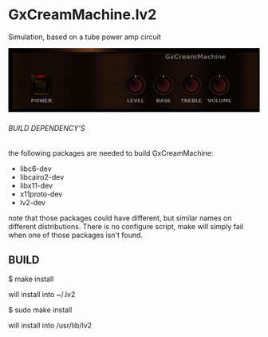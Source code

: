 # GxCreamMachine.lv2
Simulation, based on a tube power amp circuit 


![GxCreamMachine](https://raw.githubusercontent.com/brummer10/GxCreamMachine.lv2/master/GxCreamMachine.png)


###### BUILD DEPENDENCY’S 

the following packages are needed to build GxCreamMachine:

- libc6-dev
- libcairo2-dev
- libx11-dev
- x11proto-dev
- lv2-dev

note that those packages could have different, but similar names 
on different distributions. There is no configure script, 
make will simply fail when one of those packages isn't found.

## BUILD 

$ make install

will install into ~/.lv2

$ sudo make install

will install into /usr/lib/lv2


